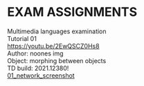 # EXAM ASSIGNMENTS <br>
Multimedia languages examination <br>
Tutorial 01 <br>
https://youtu.be/2EwQSCZ0Hs8 <br>
Author: noones img <br>
Object: morphing between objects <br>
TD build: 2021.12380!<br>
[01_network_screenshot](https://user-images.githubusercontent.com/77727174/117533086-0fab6c00-afeb-11eb-9627-059f7fe1f80e.png)
